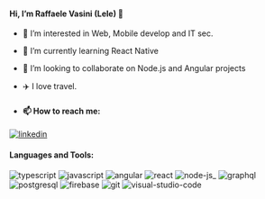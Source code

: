 #### Hi, I’m Raffaele Vasini (Lele) 🚀

- 👀 I’m interested in Web, Mobile develop and IT sec.
- 🌱 I’m currently learning React Native
- 💞️ I’m looking to collaborate on Node.js and Angular projects 
- ✈️ I love travel.

- #### 📫 How to reach me:

[![linkedin](https://user-images.githubusercontent.com/5528247/129276045-365251b2-9cc4-4bd4-bbaf-d9659e044bad.png)](https://www.linkedin.com/in/raffaele-vasini-87937470/)


#### Languages and Tools:

![typescript](https://user-images.githubusercontent.com/5528247/129274868-98c24eff-1f13-4f14-9858-8f6c305ed337.png) 
![javascript](https://user-images.githubusercontent.com/5528247/129274846-eb59327e-d97f-4868-b9d8-d7252c3fd0e2.png) 
![angular](https://user-images.githubusercontent.com/5528247/129274733-25ca85be-c9f4-4d7f-a1c0-63c65abafb0f.png) 
![react](https://user-images.githubusercontent.com/5528247/129274864-0802cb8a-3470-4773-8a0b-9295e59fe41e.png)
![node-js_](https://user-images.githubusercontent.com/5528247/129275183-24795bd8-6c7a-4c39-97bb-10c8de0b20e2.png) 
![graphql](https://user-images.githubusercontent.com/5528247/129274854-06583854-b112-4b8c-a13a-09a35146f062.png) 
![postgresql](https://user-images.githubusercontent.com/5528247/129274719-d9507c77-41da-4317-8238-68887a97467b.png)
![firebase](https://user-images.githubusercontent.com/5528247/129313734-e50fd234-e6ce-4cc5-b578-35ca7db14d65.png)
![git](https://user-images.githubusercontent.com/5528247/129274839-45112097-b506-4cb6-b1d0-d0d6e163af92.png) 
![visual-studio-code](https://user-images.githubusercontent.com/5528247/129274882-33139dc6-80f2-4589-bc55-5bc5e2b06944.png)





<!---
elleVas/elleVas is a ✨ special ✨ repository because its `README.md` (this file) appears on your GitHub profile.
You can click the Preview link to take a look at your changes.
--->
